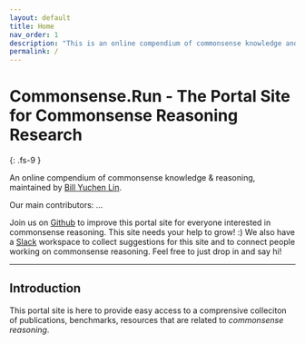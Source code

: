 ```yaml
---
layout: default
title: Home
nav_order: 1
description: "This is an online compendium of commonsense knowledge and reasoning by Bill Yuchen Lin."
permalink: /
---
```


# Commonsense.Run - The Portal Site for Commonsense Reasoning Research
{: .fs-9 }
&nbsp;

An online compendium of commonsense knowledge & reasoning, maintained by [Bill Yuchen Lin](https://yuchenlin.xyz).

Our main contributors: ...

Join us on [Github]() to improve this portal site for everyone interested in commonsense reasoning. This site needs your help to grow! :)
We also have a [Slack]() workspace to collect suggestions for this site and to connect people working on commonsense reasoning. Feel free to just drop in and say hi!


---

## Introduction
This portal site is here to provide easy access to a comprensive colleciton of publications, benchmarks, resources that are related to *commonsense reasoning*. 


<!-- {: .fs-6 .fw-300 } -->

<!-- Our Contributors:  -->

<!-- [Get started now](#getting-started){: .btn .btn-primary .fs-5 .mb-4 .mb-md-0 .mr-2 } [View it on GitHub](https://github.com/Commonsense-Run/commonsense-run.github.io){: .btn .fs-5 .mb-4 .mb-md-0 } -->

<!-- --- -->
<!-- 
## Introduction -->
<!-- # Commonsense Reasoning

To make it as easy as possible to write documentation in plain Markdown, most UI components are styled using default Markdown elements with few additional CSS classes needed.
{: .fs-6 .fw-300 } -->